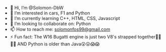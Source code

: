 - 👋 Hi, I’m @Solomon-DbW
- 👀 I’m interested in cars, F1 and Python 
- 🌱 I’m currently learning C++, HTML, CSS, Javascript
- 💞️ I’m looking to collaborate on: Python
- 📫 How to reach me: solomonfos99@gmail.com
- ⚡ Fun fact: The W16 Bugatti engine is just two V8's strapped together🤯🤯🤯🤯 AND Python is older than Java😲😲😱😱

<!---
Solomon-DbW/Solomon-DbW is a ✨ special ✨ repository because its `README.md` (this file) appears on your GitHub profile.
You can click the Preview link to take a look at your changes.
--->
